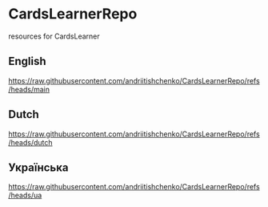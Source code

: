 # CardsLearnerRepo
resources for CardsLearner

## English

https://raw.githubusercontent.com/andriitishchenko/CardsLearnerRepo/refs/heads/main

## Dutch

https://raw.githubusercontent.com/andriitishchenko/CardsLearnerRepo/refs/heads/dutch

## Українська
https://raw.githubusercontent.com/andriitishchenko/CardsLearnerRepo/refs/heads/ua
